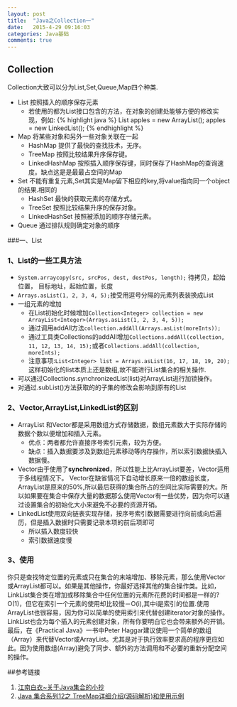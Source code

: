 ```yaml
---
layout: post
title:  "Java之Collection一"
date:   2015-4-29 09:16:03
categories: Java基础
comments: true
---
```

## Collection
Collection大致可以分为List,Set,Queue,Map四个种类.

+ List 按照插入的顺序保存元素
	- 若使用的都为List接口包含的方法，在对象的创建处能够方便的修改实现，例如:
{% highlight java %}
List<Apple> apples = new ArrayList<Apple>();
apples = new LinkedList<Apple>();
{% endhighlight %}
+ Map 将某些对象和另外一些对象关联在一起
	- HashMap 提供了最快的查找技术，无序。
	- TreeMap  按照比较结果升序保存键。
	- LinkedHashMap 按照插入顺序保存键，同时保存了HashMap的查询速度。缺点这是是最最占空间的Map
+ Set 不能有重复元素,Set其实是Map留下相应的key,将value指向同一个object的结果.相同的
	- HashSet 最快的获取元素的存储方式。
	- TreeSet 按照比较结果升序的保存对象。
	- LinkedHashSet 按照被添加的顺序存储元素。 
+ Queue	通过排队规则确定对象的顺序


###一、List


### 1、List的一些工具方法
- `System.arraycopy(src, srcPos, dest, destPos, length);` 待拷贝，起始位置， 目标地址，起始位置，长度
- `Arrays.asList(1, 2, 3, 4, 5);`接受用逗号分隔的元素列表装换成List
- 一组元素的增加
	+  在List初始化时候增加`Collection<Integer> collection = new ArrayList<Integer>(Arrays.asList(1, 2, 3, 4, 5));`
	+  通过调用addAll方法`collection.addAll(Arrays.asList(moreInts));`
	+  通过工具类Collections的addAll增加`Collections.addAll(collection, 11, 12, 13, 14, 15);`或者`Collections.addAll(collection, moreInts);`
	+  注意事项:`List<Integer> list = Arrays.asList(16, 17, 18, 19, 20);`这样初始化的list本质上还是数组,故不能进行List集合的相关操作.
- 可以通过Collections.synchronizedList(list)对ArrayList进行加锁操作。
- 对通过.subList()方法获取的的子集的修改会影响到原有的List



### 2、Vector,ArrayList,LinkedList的区别

- ArrayList 和Vector都是采用数组方式存储数据，数组元素数大于实际存储的数据个数以便增加和插入元素。
	+ 优点：两者都允许直接序号索引元素，较为方便。
	+ 缺点：插入数据要涉及到数组元素移动等内存操作，所以索引数据快插入数据慢。
- Vector由于使用了**synchronized**，所以性能上比ArrayList要差，Vector适用于多线程情况下。 Vector在缺省情况下自动增长原来一倍的数组长度，ArrayList是原来的50%,所以最后获得的集合所占的空间比实际需要的大。所以如果要在集合中保存大量的数据那么使用Vector有一些优势，因为你可以通过设置集合的初始化大小来避免不必要的资源开销。
- LinkedList使用双向链表实现存储，按序号索引数据需要进行向前或向后遍历，但是插入数据时只需要记录本项的前后项即可
	+ 所以插入数度较快
	+ 索引数据速度慢

### 3、使用
你只是查找特定位置的元素或只在集合的末端增加、移除元素，那么使用Vector或ArrayList都可以。如果是其他操作，你最好选择其他的集合操作类。比如，LinkList集合类在增加或移除集合中任何位置的元素所花费的时间都是一样的?O(1)，但它在索引一个元素的使用却比较慢－O(i),其中i是索引的位置.使用ArrayList也很容易，因为你可以简单的使用索引来代替创建iterator对象的操作。LinkList也会为每个插入的元素创建对象，所有你要明白它也会带来额外的开销。
最后，在《Practical Java》一书中Peter Haggar建议使用一个简单的数组（Array）来代替Vector或ArrayList。尤其是对于执行效率要求高的程序更应如此。因为使用数组(Array)避免了同步、额外的方法调用和不必要的重新分配空间的操作。



##参考链接

1. [江南白衣~关于Java集合的小抄](http://calvin1978.blogcn.com/articles/collection.html)
2. [Java 集合系列12之 TreeMap详细介绍(源码解析)和使用示例](http://www.cnblogs.com/skywang12345/p/3310928.html)
